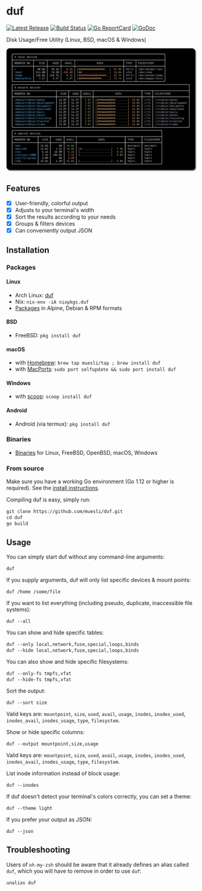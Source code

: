 # duf

[![Latest Release](https://img.shields.io/github/release/muesli/duf.svg)](https://github.com/muesli/duf/releases)
[![Build Status](https://github.com/muesli/duf/workflows/build/badge.svg)](https://github.com/muesli/duf/actions)
[![Go ReportCard](http://goreportcard.com/badge/muesli/duf)](http://goreportcard.com/report/muesli/duf)
[![GoDoc](https://godoc.org/github.com/golang/gddo?status.svg)](https://pkg.go.dev/github.com/muesli/duf)

Disk Usage/Free Utility (Linux, BSD, macOS & Windows)

![duf](/duf.png)

## Features

- [x] User-friendly, colorful output
- [x] Adjusts to your terminal's width
- [x] Sort the results according to your needs
- [x] Groups & filters devices
- [x] Can conveniently output JSON

## Installation

### Packages

#### Linux
- Arch Linux: [duf](https://aur.archlinux.org/packages/duf/)
- Nix: `nix-env -iA nixpkgs.duf`
- [Packages](https://github.com/muesli/duf/releases) in Alpine, Debian & RPM formats

#### BSD
- FreeBSD: `pkg install duf`

#### macOS
- with [Homebrew](https://brew.sh/): `brew tap muesli/tap ; brew install duf`
- with [MacPorts](https://www.macports.org): `sudo port selfupdate && sudo port install duf`

#### Windows
- with [scoop](https://scoop.sh/): `scoop install duf`

#### Android
- Android (via termux): `pkg install duf`

### Binaries
- [Binaries](https://github.com/muesli/duf/releases) for Linux, FreeBSD, OpenBSD, macOS, Windows

### From source

Make sure you have a working Go environment (Go 1.12 or higher is required).
See the [install instructions](http://golang.org/doc/install.html).

Compiling duf is easy, simply run:

    git clone https://github.com/muesli/duf.git
    cd duf
    go build

## Usage

You can simply start duf without any command-line arguments:

    duf

If you supply arguments, duf will only list specific devices & mount points:

    duf /home /some/file

If you want to list everything (including pseudo, duplicate, inaccessible file systems):

    duf --all

You can show and hide specific tables:

    duf --only local,network,fuse,special,loops,binds
    duf --hide local,network,fuse,special,loops,binds

You can also show and hide specific filesystems:

    duf --only-fs tmpfs,vfat
    duf --hide-fs tmpfs,vfat

Sort the output:

    duf --sort size

Valid keys are: `mountpoint`, `size`, `used`, `avail`, `usage`, `inodes`,
`inodes_used`, `inodes_avail`, `inodes_usage`, `type`, `filesystem`.

Show or hide specific columns:

    duf --output mountpoint,size,usage

Valid keys are: `mountpoint`, `size`, `used`, `avail`, `usage`, `inodes`,
`inodes_used`, `inodes_avail`, `inodes_usage`, `type`, `filesystem`.

List inode information instead of block usage:

    duf --inodes

If duf doesn't detect your terminal's colors correctly, you can set a theme:

    duf --theme light

If you prefer your output as JSON:

    duf --json

## Troubleshooting

Users of `oh-my-zsh` should be aware that it already defines an alias called
`duf`, which you will have to remove in order to use `duf`:

    unalias duf
